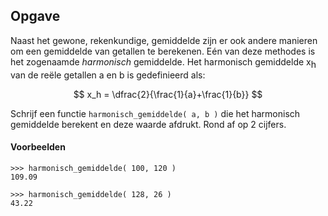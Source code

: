 ## Opgave
Naast het gewone, rekenkundige, gemiddelde zijn er ook andere manieren om een gemiddelde van getallen te berekenen. Eén van deze methodes is het zogenaamde *harmonisch* gemiddelde. Het harmonisch gemiddelde x<span style="vertical-align:sub;">h</span> van de reële getallen a en b is gedefinieerd als:

$$
    x_h = \dfrac{2}{\frac{1}{a}+\frac{1}{b}}
$$

Schrijf een functie `harmonisch_gemiddelde( a, b )` die het harmonisch gemiddelde berekent en deze waarde afdrukt. Rond af op 2 cijfers.

#### Voorbeelden
```
>>> harmonisch_gemiddelde( 100, 120 )
109.09
```
```
>>> harmonisch_gemiddelde( 128, 26 )
43.22
```